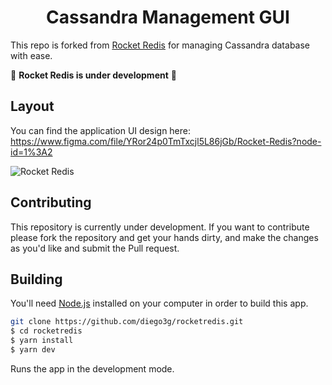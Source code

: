 <h1 align="center">
  Cassandra Management GUI
</h1>

This repo is forked from [Rocket Redis](https://github.com/diego3g/rocketredis) for managing Cassandra database with ease.

🚧 **Rocket Redis is under development** 🚧

## Layout

You can find the application UI design here: https://www.figma.com/file/YRor24p0TmTxcjl5L86jGb/Rocket-Redis?node-id=1%3A2

![Rocket Redis](/.github/layout.png)

## Contributing

This repository is currently under development. If you want to contribute please fork the repository and get your hands dirty, and make the changes as you'd like and submit the Pull request.

## Building

You'll need [Node.js](https://nodejs.org) installed on your computer in order to build this app.

```bash
git clone https://github.com/diego3g/rocketredis.git
$ cd rocketredis
$ yarn install
$ yarn dev
```

Runs the app in the development mode.<br/>
